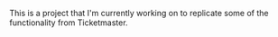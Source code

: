 This is a project that I'm currently working on to replicate some of the functionality from Ticketmaster. 
